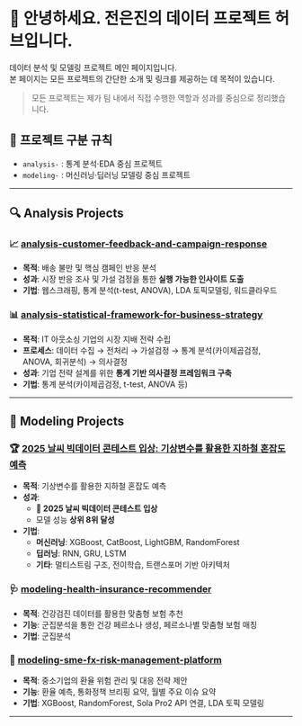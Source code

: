 # 👋 안녕하세요. 전은진의 데이터 프로젝트 허브입니다.
데이터 분석 및 모델링 프로젝트 메인 페이지입니다.  
본 페이지는 모든 프로젝트의 간단한 소개 및 링크를 제공하는 데 목적이 있습니다.

> 모든 프로젝트는 제가 팀 내에서 직접 수행한 역할과 성과를 중심으로 정리했습니다.

## 📌 프로젝트 구분 규칙
- `analysis-` : 통계 분석·EDA 중심 프로젝트
- `modeling-` : 머신러닝·딥러닝 모델링 중심 프로젝트

---

## 🔍 Analysis Projects
### 📈 [analysis-customer-feedback-and-campaign-response](https://github.com/silverjin7778/analysis-customer-feedback-and-campaign-response)
- **목적**: 배송 불만 및 핵심 캠페인 반응 분석  
- **성과**: 시장 반응 조사 및 가설 검정을 통한 **실행 가능한 인사이트 도출**
- **기법**: 웹스크래핑, 통계 분석(t-test, ANOVA), LDA 토픽모델링, 워드클라우드  

### 📊 [analysis-statistical-framework-for-business-strategy](https://github.com/silverjin7778/analysis-statistical-framework-for-business-strategy)
- **목적**: IT 아웃소싱 기업의 시장 지배 전략 수립  
- **프로세스**: 데이터 수집 → 전처리 → 가설검정 → 통계 분석(카이제곱검정, ANOVA, 회귀분석) → 의사결정  
- **성과**: 기업 전략 설계를 위한 **통계 기반 의사결정 프레임워크 구축**
- **기법**: 통계 분석(카이제곱검정, t-test, ANOVA 등)

---

## 🤖 Modeling Projects
### 🏆 [2025 날씨 빅데이터 콘테스트 입상: 기상변수를 활용한 지하철 혼잡도 예측](https://github.com/silverjin7778/modeling-2025-weather-bigdata-contest-award-subway-congestion-prediction-with-weather)
- **목적**: 기상변수를 활용한 지하철 혼잡도 예측  
- **성과**:  
  - **🏅 2025 날씨 빅데이터 콘테스트 입상**  
  - 모델 성능 **상위 8위 달성**  
- **기법**:  
  - **머신러닝**: XGBoost, CatBoost, LightGBM, RandomForest  
  - **딥러닝**: RNN, GRU, LSTM  
  - **기타**: 멀티스트림 구조, 전이학습, 트랜스포머 기반 아키텍처

### 🩺 [modeling-health-insurance-recommender](https://github.com/silverjin7778/modeling-health-insurance-recommender)
- **목적**: 건강검진 데이터를 활용한 맞춤형 보험 추천  
- **기능**: 군집분석을 통한 건강 페르소나 생성, 페르소나별 맞춤형 보험 매칭
- **기법**: 군집분석

### 💱 [modeling-sme-fx-risk-management-platform](https://github.com/silverjin7778/modeling-sme-fx-risk-management-platform)
- **목적**: 중소기업의 환율 위험 관리 및 대응 전략 제안  
- **기능**: 환율 예측, 통화정책 브리핑 요약, 월별 주요 이슈 요약
- **기법**: XGBoost, RandomForest, Sola Pro2 API 연결, LDA 토픽 모델링

---


